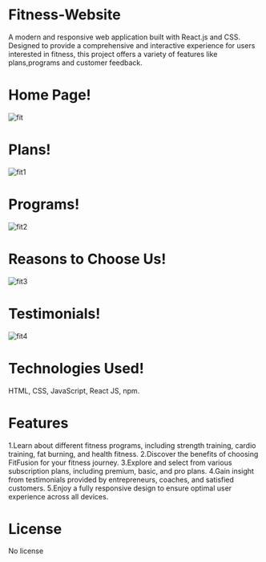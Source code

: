 # Fitness-Website

A modern and responsive web application built with React.js and CSS. Designed to provide a comprehensive and interactive experience for users interested in fitness, this project offers a variety of features like plans,programs and customer feedback.

# Home Page! 

![fit](https://github.com/user-attachments/assets/9e6a87b4-4d90-4425-a458-b9ca9f8ec961)

# Plans!

![fit1](https://github.com/user-attachments/assets/22b9c2a8-8c86-4b35-bf6d-abe84b931114)

# Programs!

![fit2](https://github.com/user-attachments/assets/b0023a32-b2e8-4c5c-b6af-f5e321040347)

# Reasons to Choose Us!

![fit3](https://github.com/user-attachments/assets/284c64f4-db41-4be4-aabc-830be931a76d)

# Testimonials!

![fit4](https://github.com/user-attachments/assets/69e50ee6-eb6c-4386-b0bf-42f0d2d96be7)

# Technologies Used!
HTML,
CSS,
JavaScript,
React JS,
npm.

# Features

1.Learn about different fitness programs, including strength training, cardio training, fat burning, and health fitness.
2.Discover the benefits of choosing FitFusion for your fitness journey.
3.Explore and select from various subscription plans, including premium, basic, and pro plans.
4.Gain insight from testimonials provided by entrepreneurs, coaches, and satisfied customers.
5.Enjoy a fully responsive design to ensure optimal user experience across all devices.

# License

No license

